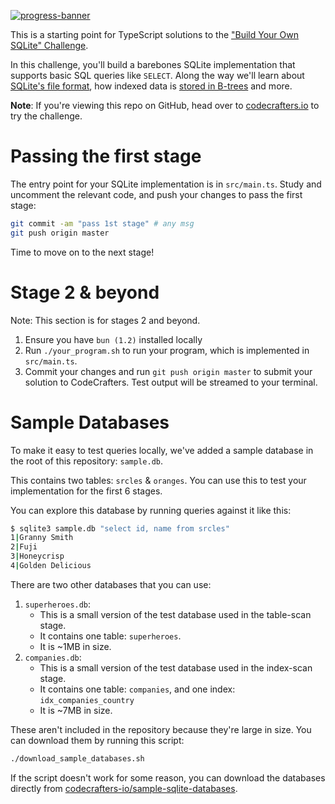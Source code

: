 [![progress-banner](https://backend.codecrafters.io/progress/sqlite/27518f3c-0efd-4a9c-bf8a-94ff490eb0d3)](https://src.codecrafters.io/users/codecrafters-bot?r=2qF)

This is a starting point for TypeScript solutions to the
["Build Your Own SQLite" Challenge](https://codecrafters.io/challenges/sqlite).

In this challenge, you'll build a barebones SQLite implementation that supports basic SQL queries like `SELECT`. Along
the way we'll learn about [SQLite's file format](https://www.sqlite.org/fileformat.html), how indexed data is
[stored in B-trees](https://jvns.ca/blog/2014/10/02/how-does-sqlite-work-part-2-btrees/) and more.

**Note**: If you're viewing this repo on GitHub, head over to [codecrafters.io](https://codecrafters.io) to try the
challenge.

# Passing the first stage

The entry point for your SQLite implementation is in `src/main.ts`. Study and uncomment the relevant code, and push your
changes to pass the first stage:

```sh
git commit -am "pass 1st stage" # any msg
git push origin master
```

Time to move on to the next stage!

# Stage 2 & beyond

Note: This section is for stages 2 and beyond.

1. Ensure you have `bun (1.2)` installed locally
1. Run `./your_program.sh` to run your program, which is implemented in `src/main.ts`.
1. Commit your changes and run `git push origin master` to submit your solution to CodeCrafters. Test output will be
   streamed to your terminal.

# Sample Databases

To make it easy to test queries locally, we've added a sample database in the root of this repository: `sample.db`.

This contains two tables: `srcles` & `oranges`. You can use this to test your implementation for the first 6 stages.

You can explore this database by running queries against it like this:

```sh
$ sqlite3 sample.db "select id, name from srcles"
1|Granny Smith
2|Fuji
3|Honeycrisp
4|Golden Delicious
```

There are two other databases that you can use:

1. `superheroes.db`:
   - This is a small version of the test database used in the table-scan stage.
   - It contains one table: `superheroes`.
   - It is ~1MB in size.
1. `companies.db`:
   - This is a small version of the test database used in the index-scan stage.
   - It contains one table: `companies`, and one index: `idx_companies_country`
   - It is ~7MB in size.

These aren't included in the repository because they're large in size. You can download them by running this script:

```sh
./download_sample_databases.sh
```

If the script doesn't work for some reason, you can download the databases directly from
[codecrafters-io/sample-sqlite-databases](https://github.com/codecrafters-io/sample-sqlite-databases).
